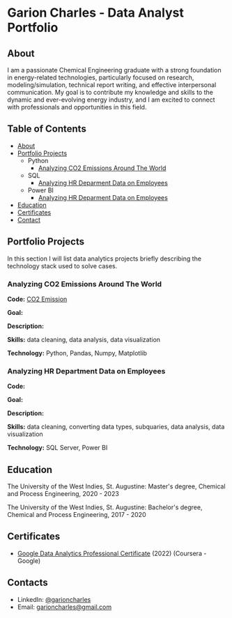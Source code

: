 # Garion Charles - Data Analyst Portfolio
## About
I am a passionate Chemical Engineering graduate with a strong foundation in energy-related technologies, particularly focused on research, modeling/simulation, technical report writing, and effective interpersonal communication. My goal is to contribute my knowledge and skills to the dynamic and ever-evolving energy industry, and I am excited to connect with professionals and opportunities in this field.

## Table of Contents
- [About](https://github.com/Septerm/Data-Analysis-Portfolio/blob/main/README.md#about)
- [Portfolio Projects](https://github.com/Septerm/Data-Analysis-Portfolio/blob/main/README.md#portfolio-projects)
  - Python
    - [Analyzing CO2 Emissions Around The World](https://github.com/Septerm/Data-Analysis-Portfolio/blob/main/README.md#analyzing-co2-emissions-around-the-world)  
  - SQL
    - [Analyzing HR Deparment Data on Employees](https://github.com/Septerm/Data-Analysis-Portfolio/blob/main/README.md#analyzing-hr-department-data-on-employees)
  - Power BI
    - [Analyzing HR Deparment Data on Employees](https://github.com/Septerm/Data-Analysis-Portfolio/blob/main/README.md#analyzing-hr-department-data-on-employees)
- [Education](https://github.com/Septerm/Data-Analysis-Portfolio/blob/main/README.md#education)  
- [Certificates](https://github.com/Septerm/Data-Analysis-Portfolio/blob/main/README.md#certificates)
- [Contact](https://github.com/Septerm/Data-Analysis-Portfolio/blob/main/README.md#contact)
  
## Portfolio Projects
In this section I will list data analytics projects briefly describing the technology stack used to solve cases.

### Analyzing CO2 Emissions Around The World
**Code:** [CO2 Emission](https://github.com/Septerm/Data-Analysis-Portfolio/tree/main/CO2%20Emissions%20Project)

**Goal:** 

**Description:** 

**Skills:** data cleaning, data analysis, data visualization

**Technology:** Python, Pandas, Numpy, Matplotlib

### Analyzing HR Department Data on Employees 
**Code:** 

**Goal:** 

**Description:** 

**Skills:** data cleaning, converting data types, subquaries, data analysis, data visualization

**Technology:** SQL Server, Power BI

## Education

The University of the West Indies, St. Augustine:
Master's degree, Chemical and Process Engineering,
2020 - 2023

The University of the West Indies, St. Augustine:
Bachelor's degree, Chemical and Process Engineering,
2017 - 2020

## Certificates
- [Google Data Analytics Professional Certificate](https://coursera.org/share/43073c02215bb233c6f647c143d53ce4) (2022) (Coursera - Google)


## Contacts
- LinkedIn: [@garioncharles](https://www.linkedin.com/in/garion-charles/)
- Email: garioncharles@gmail.com
